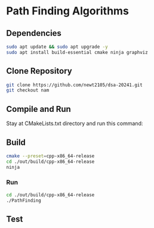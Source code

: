 # Path Finding Algorithms

## Dependencies

```bash
sudo apt update && sudo apt upgrade -y
sudo apt install build-essential cmake ninja graphviz
```

## Clone Repository

```bash
git clone https://github.com/newt2105/dsa-20241.git
git checkout nam
```

## Compile and Run

Stay at CMakeLists.txt directory and run this command:

## Build

```bash
cmake --preset=cpp-x86_64-release
cd ./out/build/cpp-x86_64-release
ninja
```

### Run

```bash
cd ./out/build/cpp-x86_64-release
./PathFinding
```

## Test
